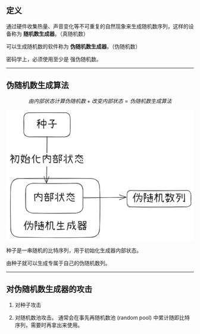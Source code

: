## 定义

通过硬件收集热量、声音变化等不可重复的自然现象来生成随机数序列，这样的设备称为 **随机数生成器**。（真随机数）

可以生成随机数的软件称为 **伪随机数生成器**。（伪随机数）

密码学上，必须使用至少是 强伪随机数。

----
## 伪随机数生成算法

$$由内部状态计算伪随机数 + 改变内部状态 = 伪随机数生成算法$$
	
![](../Attachment_box/Pasted%20image%2020250722104330.png)


种子是一串随机的比特序列，用于初始化生成器内部状态。

由种子就可以生成专属于自己的伪随机数列。



----
## 对伪随机数生成器的攻击

1. 对种子攻击

2. 对随机数池攻击。
	通常会在事先再随机数池 (random pool) 中累计随即比特序列，需要时再拿出来使用。